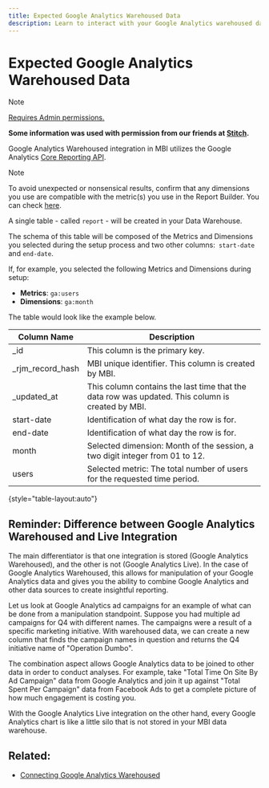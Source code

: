```yaml
---
title: Expected Google Analytics Warehoused Data
description: Learn to interact with your Google Analytics warehoused data.
---
```

# Expected Google Analytics Warehoused Data

>[!NOTE]
>
>[Requires Admin permissions.](../../../administrator/user-management/user-management.md)

**Some information was used with permission from our friends at [Stitch](https://www.stitchdata.com/docs/integrations/saas/google-analytics).**

Google Analytics Warehoused integration in MBI utilizes the Google Analytics [Core Reporting API](https://developers.google.com/analytics/devguides/reporting/core/v3/).

>[!NOTE]
>
>To avoid unexpected or nonsensical results, confirm that any dimensions you use are compatible with the metric(s) you use in the Report Builder. You can check [here](https://developers.google.com/analytics/devguides/reporting/core/dimsmets).

A single table - called `report` - will be created in your Data Warehouse.

The schema of this table will be composed of the Metrics and Dimensions you selected during the setup process and two other columns:` start-date` and `end-date`.

If, for example, you selected the following Metrics and Dimensions during setup:

* **Metrics**\: `ga:users`
* **Dimensions**\: `ga:month`

The table would look like the example below.

| **Column Name** | **Description** |
|-----|-----|
| \_id | This column is the primary key. |
| \_rjm\_record\_hash | MBI unique identifier. This column is created by MBI. |
| \_updated\_at | This column contains the last time that the data row was updated. This column is created by MBI. |
| start-date | Identification of what day the row is for. |
| end-date | Identification of what day the row is for. |
| month | Selected dimension: Month of the session, a two digit integer from 01 to 12. |
| users | Selected metric: The total number of users for the requested time period. |

{style="table-layout:auto"}

## Reminder: Difference between Google Analytics Warehoused and Live Integration

The main differentiator is that one integration is stored (Google Analytics Warehoused), and the other is not (Google Analytics Live). In the case of Google Analytics Warehoused, this allows for manipulation of your Google Analytics data and gives you the ability to combine Google Analytics and other data sources to create insightful reporting.

Let us look at Google Analytics ad campaigns for an example of what can be done from a manipulation standpoint. Suppose you had multiple ad campaigns for Q4 with different names. The campaigns were a result of a specific marketing initiative. With warehoused data, we can create a new column that finds the campaign names in question and returns the Q4 initiative name of "Operation Dumbo".

The combination aspect allows Google Analytics data to be joined to other data in order to conduct analyses. For example, take "Total Time On Site By Ad Campaign" data from Google Analytics and join it up against "Total Spent Per Campaign" data from Facebook Ads to get a complete picture of how much engagement is costing you.

With the Google Analytics Live integration on the other hand, every Google Analytics chart is like a little silo that is not stored in your MBI data warehouse.

## Related:

* [Connecting Google Analytics Warehoused](../integrations/google-analytics-warehoused.md)

